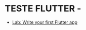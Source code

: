 # TESTE FLUTTER - 



- [Lab: Write your first Flutter app](https://docs.flutter.dev/get-started/codelab)
